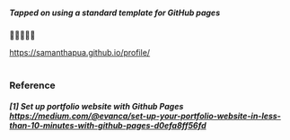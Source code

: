##### Tapped on using a standard template for GitHub pages 
:ghost::raised_hands::speech_balloon::love_you_gesture::thought_balloon:

https://samanthapua.github.io/profile/
<br>
<br>


### Reference

##### [1] Set up portfolio website with Github Pages https://medium.com/@evanca/set-up-your-portfolio-website-in-less-than-10-minutes-with-github-pages-d0efa8ff56fd



###
